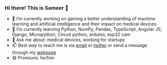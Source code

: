 ### Hi there! This is Sameer 👋
- 🔭 I’m currently working on gaining a better understanding of machine learning and artificial intelligence and their impact on medical devices. 
- 🌱 I’m currently learning Python, NumPy, Pandas, TypeScript, Angular JS, Django, Micropython, Circuit python, arduino, esp32 cam
- 💬 Ask me about: medical devices, working for startups
- 📫 Best way to reach me is via [email](mailto:sameer@sameertendulkar.com) or [twitter](https://twitter.com/SameerTendulkar) or send a message through my [webpage](https://sameertendulkar.com)
- 😄 Pronouns: he/him

<!--
**sameer10dulkar/sameer10dulkar** is a ✨ _special_ ✨ repository because its `README.md` (this file) appears on your GitHub profile.

Here are some ideas to get you started:

- 🔭 I’m currently working on ...
- 🌱 I’m currently learning ...
- 👯 I’m looking to collaborate on ...
- 🤔 I’m looking for help with ...
- 💬 Ask me about ...
- 📫 How to reach me: ...
- 😄 Pronouns: ...
- ⚡ Fun fact: ...
-->
